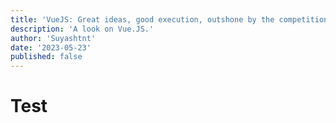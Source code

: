```yaml
---
title: 'VueJS: Great ideas, good execution, outshone by the competition'
description: 'A look on Vue.JS.'
author: 'Suyashtnt'
date: '2023-05-23'
published: false
---
```


# Test
